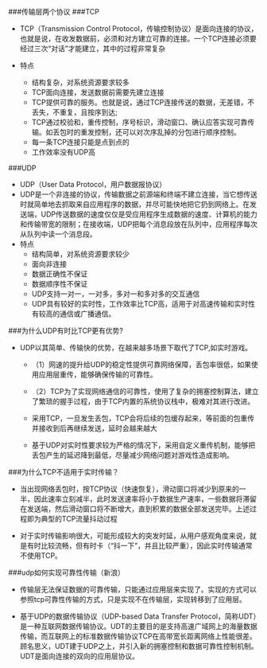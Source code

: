 ###传输层两个协议
###TCP
- TCP（Transmission Control Protocol，传输控制协议）是面向连接的协议，也就是说，在收发数据前，必须和对方建立可靠的连接。一个TCP连接必须要经过三次“对话”才能建立，其中的过程非常复杂

- 特点
    - 结构复杂，对系统资源要求较多 
    - TCP面向连接，发送数据前需要先建立连接
    - TCP提供可靠的服务。也就是说，通过TCP连接传送的数据，无差错，不丢失，不重复，且按序到达;
    - TCP通过校验和，重传控制，序号标识，滑动窗口、确认应答实现可靠传输。如丢包时的重发控制，还可以对次序乱掉的分包进行顺序控制。
    - 每一条TCP连接只能是点到点的
    - 工作效率没有UDP高

###UDP
- UDP（User Data Protocol，用户数据报协议）
- UDP是一个非连接的协议，传输数据之前源端和终端不建立连接，当它想传送时就简单地去抓取来自应用程序的数据，并尽可能快地把它扔到网络上。在发送端，UDP传送数据的速度仅仅是受应用程序生成数据的速度、计算机的能力和传输带宽的限制；在接收端，UDP把每个消息段放在队列中，应用程序每次从队列中读一个消息段。
- 特点
    - 结构简单，对系统资源要求较少
    - 面向非连接
    - 数据正确性不保证
    - 数据顺序性不保证
    - UDP支持一对一，一对多，多对一和多对多的交互通信
    - UDP具有较好的实时性，工作效率比TCP高，适用于对高速传输和实时性有较高的通信或广播通信。
    
###为什么UDP有时比TCP更有优势?
- UDP以其简单、传输快的优势，在越来越多场景下取代了TCP,如实时游戏。
    - （1）网速的提升给UDP的稳定性提供可靠网络保障，丢包率很低，如果使用应用层重传，能够确保传输的可靠性。
    
    - （2）TCP为了实现网络通信的可靠性，使用了复杂的拥塞控制算法，建立了繁琐的握手过程，由于TCP内置的系统协议栈中，极难对其进行改进。
    
    - 采用TCP，一旦发生丢包，TCP会将后续的包缓存起来，等前面的包重传并接收到后再继续发送，延时会越来越大
    
    - 基于UDP对实时性要求较为严格的情况下，采用自定义重传机制，能够把丢包产生的延迟降到最低，尽量减少网络问题对游戏性造成影响。
    
###为什么TCP不适用于实时传输？
- 当出现网络丢包时，按TCP协议（快速恢复），滑动窗口将减少到原来的一半，因此速率立刻减半，此时发送速率将小于数据生产速率，一些数据将滞留在发送端，然后滑动窗口将不断增大，直到积累的数据全部发送完毕。上述过程即为典型的TCP流量抖动过程

- 对于实时传输影响很大，可能形成较大的突发时延，从用户感观角度来说，就是有时比较流畅，但有时卡（“抖一下”，并且比较严重），因此实时传输通常不使用TCP。

###udp如何实现可靠性传输（新浪）
- 传输层无法保证数据的可靠传输，只能通过应用层来实现了。实现的方式可以参照tcp可靠性传输的方式，只是实现不在传输层，实现转移到了应用层。

- 基于UDP的数据传输协议（UDP-based Data Transfer Protocol，简称UDT）是一种互联网数据传输协议。UDT的主要目的是支持高速广域网上的海量数据传输，而互联网上的标准数据传输协议TCP在高带宽长距离网络上性能很差。 顾名思义，UDT建于UDP之上，并引入新的拥塞控制和数据可靠性控制机制。UDT是面向连接的双向的应用层协议。